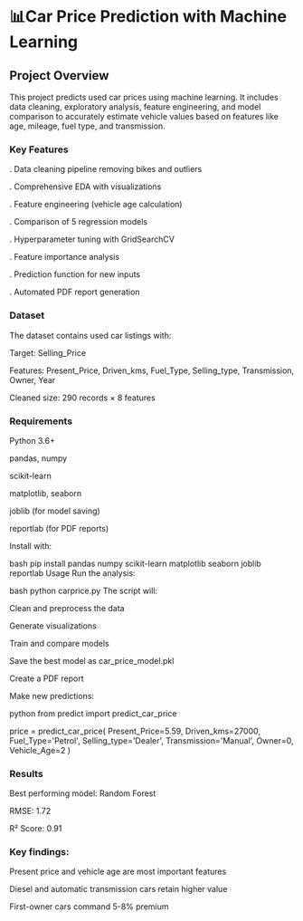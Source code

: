 # 📊Car Price Prediction with Machine Learning

## Project Overview
This project predicts used car prices using machine learning. It includes data cleaning, exploratory analysis, feature engineering, and model comparison to accurately estimate vehicle values based on features like age, mileage, fuel type, and transmission.

### Key Features
. Data cleaning pipeline removing bikes and outliers

. Comprehensive EDA with visualizations

. Feature engineering (vehicle age calculation)

. Comparison of 5 regression models

. Hyperparameter tuning with GridSearchCV

. Feature importance analysis

. Prediction function for new inputs

. Automated PDF report generation

### Dataset
The dataset contains used car listings with:

Target: Selling_Price

Features: Present_Price, Driven_kms, Fuel_Type, Selling_type, Transmission, Owner, Year

Cleaned size: 290 records × 8 features

### Requirements
Python 3.6+

pandas, numpy

scikit-learn

matplotlib, seaborn

joblib (for model saving)

reportlab (for PDF reports)

Install with:

bash
pip install pandas numpy scikit-learn matplotlib seaborn joblib reportlab
Usage
Run the analysis:

bash
python carprice.py
The script will:

Clean and preprocess the data

Generate visualizations

Train and compare models

Save the best model as car_price_model.pkl

Create a PDF report

Make new predictions:

python
from predict import predict_car_price

price = predict_car_price(
    Present_Price=5.59,
    Driven_kms=27000,
    Fuel_Type='Petrol',
    Selling_type='Dealer',
    Transmission='Manual',
    Owner=0,
    Vehicle_Age=2
)
### Results
Best performing model: Random Forest

RMSE: 1.72

R² Score: 0.91

### Key findings:

Present price and vehicle age are most important features

Diesel and automatic transmission cars retain higher value

First-owner cars command 5-8% premium


